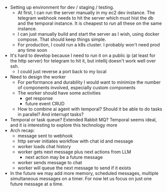 - Setting up environment for dev / staging / testing.
  - At first, I can run the server manually in my ec2 dev instance.
    The telegram webhook needs to hit the server which must hist the db and the temporal instance. It is cheapest to run all these on the same instance.
  - I can just manually build and start the server as I wish, using docker compose. That should keep things simple.
  - For production, I could run a k8s cluster. I probably won't need prod any time soon
- It\'s hard to develop because I need to run it on a public ip (at least for the http server) for telegram to hit it, but intellij doesn't work well over ssh.
  - I could just reverse a port back to my local
- Need to design the worker
  - For performance and durability I would want to minimize the number of components involved, especially custom components
  - The worker should have some activities
    - get response
    - future event CRUD
  - How to combine ai agent with temporal? Should it be able to do tasks in parallel? And interrupt tasks?
- Temporal or task queue? Extended Rabbit MQ? Temporal seems ideal, and it is interesting to explore this technology more
- Arch recap:
  - message sent to webhook
  - http server initiates workflow with chat id and message
  - worker loads chat history
  - worker gets next message plus next actions from LLM
    - next action may be a future message
  - worker sends message to chat
  - worker will queue the next message to send if it exists
- In the future we may add more memory, scheduled messages, multiple simultaneous messages on a timer. For now let us focus on just one future message at a time.
